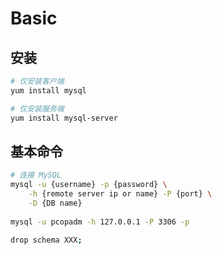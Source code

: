 # Basic

## 安装

```bash
# 仅安装客户端
yum install mysql

# 仅安装服务端
yum install mysql-server
```

## 基本命令

```bash
# 连接 MySQL
mysql -u {username} -p {password} \
    -h {remote server ip or name} -P {port} \
    -D {DB name}
    
mysql -u pcopadm -h 127.0.0.1 -P 3306 -p

drop schema XXX;
```

